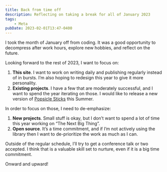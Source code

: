 ```yaml
---
title: Back from time off
description: Reflecting on taking a break for all of January 2023
tags:
    - Meta
pubDate: 2023-02-01T13:47-0400
---
```


I took the month of January off from coding. It was a good opportunity to decompress after work hours, explore new hobbies, and reflect on the future.

Looking forward to the rest of 2023, I want to focus on:

1. **This site**. I want to work on writing daily and publishing regularly instead of in bursts. I’m also hoping to redesign this year to give it more personality.
2. **Existing projects**. I have a few that are moderately successful, and I want to spend the year iterating on those. I would like to release a new version of [Popsicle Sticks](https://chrome.google.com/webstore/detail/popsicle-sticks-random-st/lnckbgaeagindapiodcmccfokcmnfecm) this Summer.

In order to focus on those, I need to de-emphasize:

1. **New projects**. Small stuff is okay, but I don’t want to spend a lot of time this year working on “The Next Big Thing”.
2. **Open source**. It’s a time commitment, and if I’m not actively using the library then I want to de-prioritize the work as much as I can.

Outside of the regular schedule, I’ll try to get a conference talk or two accepted. I think that is a valuable skill set to nurture, even if it is a big time commitment.

Onward and upward!

